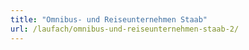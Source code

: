 ```yaml
---
title: "Omnibus- und Reiseunternehmen Staab"
url: /laufach/omnibus-und-reiseunternehmen-staab-2/
---
```

